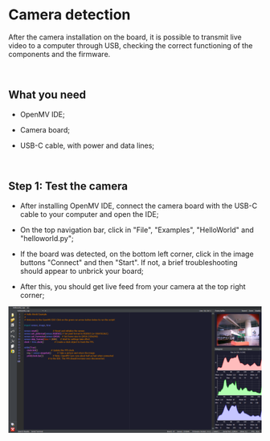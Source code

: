 # Camera detection

After the camera installation on the board, it is possible to transmit live video to a computer through USB, checking the correct functioning of the components and the firmware.

<br /> 

## What you need

- OpenMV IDE;

- Camera board;

- USB-C cable, with power and data lines;

<br /> 

## Step 1: Test the camera

- After installing OpenMV IDE, connect the camera board with the USB-C cable to your computer and open the IDE;

- On the top navigation bar, click in "File", "Examples", "HelloWorld" and "helloworld.py";

- If the board was detected, on the bottom left corner, click in the image buttons "Connect" and then "Start". If not, a brief troubleshooting should appear to unbrick your board;

- After this, you should get live feed from your camera at the top right corner;

![Open MV](https://github.com/AFS-pt/PROMETHEUS-1/blob/main/2.Satellite/images/i11.openmv.png?raw=true)